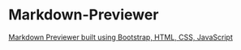 # Markdown-Previewer
[Markdown Previewer built using Bootstrap, HTML, CSS, JavaScript](https://richie-omondi.github.io/Markdown-Previewer/)

